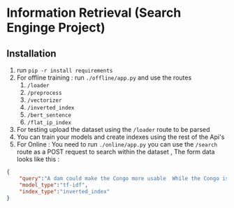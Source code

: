 # Information Retrieval (Search Enginge Project)

## Installation

1. run `pip -r install requirements`
2. For offline training : run `./offline/app.py` and use the routes
   1. `/loader`
   2. `/preprocess`
   3. `/vectorizer`
   4. `/inverted_index`
   5. `/bert_sentence`
   6. `/flat_ip_index`
3. For testing upload the dataset using the `/loader` route to be parsed
4. You can train your models and create indexes using the rest of the Api's
5. For Online : You need to run `./online/app.py` you can use the `/search` route as a POST request to search within the dataset , The form data looks like this :

```JSON
{
    "query":"A dam could make the Congo more usable  While the Congo is mostly navigable it is only usable internally. The rapids cut the middle Congational goods to be easily transported to and from the interior. This would help integrate central Africa economically into the global economy making the region much more attractive for investment.",
    "model_type":"tf-idf",
    "index_type":"inverted_index"
}
```
